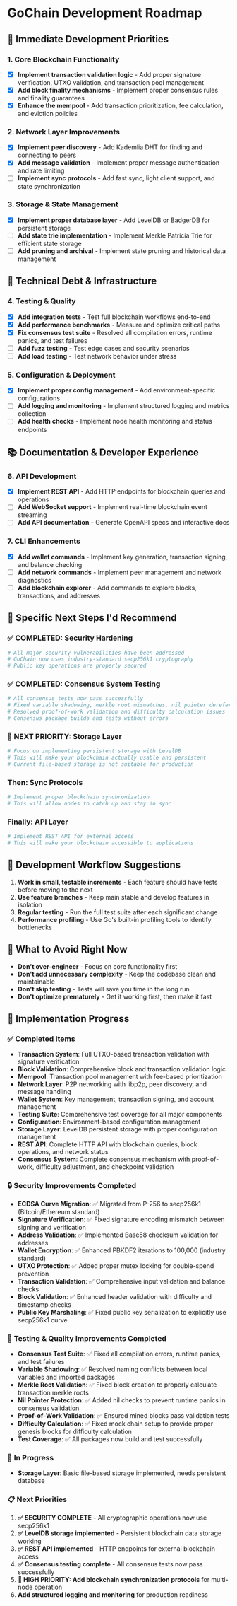 # GoChain Development Roadmap

## 🚀 **Immediate Development Priorities**

### 1. **Core Blockchain Functionality**
- [x] **Implement transaction validation logic** - Add proper signature verification, UTXO validation, and transaction pool management
- [x] **Add block finality mechanisms** - Implement proper consensus rules and finality guarantees
- [x] **Enhance the mempool** - Add transaction prioritization, fee calculation, and eviction policies

### 2. **Network Layer Improvements**
- [x] **Implement peer discovery** - Add Kademlia DHT for finding and connecting to peers
- [x] **Add message validation** - Implement proper message authentication and rate limiting
- [ ] **Implement sync protocols** - Add fast sync, light client support, and state synchronization

### 3. **Storage & State Management**
- [x] **Implement proper database layer** - Add LevelDB or BadgerDB for persistent storage
- [ ] **Add state trie implementation** - Implement Merkle Patricia Trie for efficient state storage
- [ ] **Add pruning and archival** - Implement state pruning and historical data management

## 🔧 **Technical Debt & Infrastructure**

### 4. **Testing & Quality**
- [x] **Add integration tests** - Test full blockchain workflows end-to-end
- [x] **Add performance benchmarks** - Measure and optimize critical paths
- [x] **Fix consensus test suite** - Resolved all compilation errors, runtime panics, and test failures
- [ ] **Add fuzz testing** - Test edge cases and security scenarios
- [ ] **Add load testing** - Test network behavior under stress

### 5. **Configuration & Deployment**
- [x] **Implement proper config management** - Add environment-specific configurations
- [ ] **Add logging and monitoring** - Implement structured logging and metrics collection
- [ ] **Add health checks** - Implement node health monitoring and status endpoints

## 📚 **Documentation & Developer Experience**

### 6. **API Development**
- [x] **Implement REST API** - Add HTTP endpoints for blockchain queries and operations
- [ ] **Add WebSocket support** - Implement real-time blockchain event streaming
- [ ] **Add API documentation** - Generate OpenAPI specs and interactive docs

### 7. **CLI Enhancements**
- [x] **Add wallet commands** - Implement key generation, transaction signing, and balance checking
- [ ] **Add network commands** - Implement peer management and network diagnostics
- [ ] **Add blockchain explorer** - Add commands to explore blocks, transactions, and addresses

## 🎯 **Specific Next Steps I'd Recommend**

### **✅ COMPLETED: Security Hardening**
```bash
# All major security vulnerabilities have been addressed
# GoChain now uses industry-standard secp256k1 cryptography
# Public key operations are properly secured
```

### **✅ COMPLETED: Consensus System Testing**
```bash
# All consensus tests now pass successfully
# Fixed variable shadowing, merkle root mismatches, nil pointer dereferences
# Resolved proof-of-work validation and difficulty calculation issues
# Consensus package builds and tests without errors
```

### **🚀 NEXT PRIORITY: Storage Layer**
```bash
# Focus on implementing persistent storage with LevelDB
# This will make your blockchain actually usable and persistent
# Current file-based storage is not suitable for production
```

### **Then: Sync Protocols**
```bash
# Implement proper blockchain synchronization
# This will allow nodes to catch up and stay in sync
```

### **Finally: API Layer**
```bash
# Implement REST API for external access
# This will make your blockchain accessible to applications
```

## 🔄 **Development Workflow Suggestions**

1. **Work in small, testable increments** - Each feature should have tests before moving to the next
2. **Use feature branches** - Keep main stable and develop features in isolation
3. **Regular testing** - Run the full test suite after each significant change
4. **Performance profiling** - Use Go's built-in profiling tools to identify bottlenecks

## 🚫 **What to Avoid Right Now**

- **Don't over-engineer** - Focus on core functionality first
- **Don't add unnecessary complexity** - Keep the codebase clean and maintainable
- **Don't skip testing** - Tests will save you time in the long run
- **Don't optimize prematurely** - Get it working first, then make it fast

## 📝 **Implementation Progress**

### ✅ **Completed Items**
- **Transaction System**: Full UTXO-based transaction validation with signature verification
- **Block Validation**: Comprehensive block and transaction validation logic
- **Mempool**: Transaction pool management with fee-based prioritization
- **Network Layer**: P2P networking with libp2p, peer discovery, and message handling
- **Wallet System**: Key management, transaction signing, and account management
- **Testing Suite**: Comprehensive test coverage for all major components
- **Configuration**: Environment-based configuration management
- **Storage Layer**: LevelDB persistent storage with proper configuration management
- **REST API**: Complete HTTP API with blockchain queries, block operations, and network status
- **Consensus System**: Complete consensus mechanism with proof-of-work, difficulty adjustment, and checkpoint validation

### 🔒 **Security Improvements Completed**
- **ECDSA Curve Migration**: ✅ Migrated from P-256 to secp256k1 (Bitcoin/Ethereum standard)
- **Signature Verification**: ✅ Fixed signature encoding mismatch between signing and verification
- **Address Validation**: ✅ Implemented Base58 checksum validation for addresses
- **Wallet Encryption**: ✅ Enhanced PBKDF2 iterations to 100,000 (industry standard)
- **UTXO Protection**: ✅ Added proper mutex locking for double-spend prevention
- **Transaction Validation**: ✅ Comprehensive input validation and balance checks
- **Block Validation**: ✅ Enhanced header validation with difficulty and timestamp checks
- **Public Key Marshaling**: ✅ Fixed public key serialization to explicitly use secp256k1 curve

### 🧪 **Testing & Quality Improvements Completed**
- **Consensus Test Suite**: ✅ Fixed all compilation errors, runtime panics, and test failures
- **Variable Shadowing**: ✅ Resolved naming conflicts between local variables and imported packages
- **Merkle Root Validation**: ✅ Fixed block creation to properly calculate transaction merkle roots
- **Nil Pointer Protection**: ✅ Added nil checks to prevent runtime panics in consensus validation
- **Proof-of-Work Validation**: ✅ Ensured mined blocks pass validation tests
- **Difficulty Calculation**: ✅ Fixed mock chain setup to provide proper genesis blocks for difficulty calculation
- **Test Coverage**: ✅ All packages now build and test successfully

### 🔄 **In Progress**
- **Storage Layer**: Basic file-based storage implemented, needs persistent database

### 📋 **Next Priorities**
1. **✅ SECURITY COMPLETE** - All cryptographic operations now use secp256k1
2. **✅ LevelDB storage implemented** - Persistent blockchain data storage working
3. **✅ REST API implemented** - HTTP endpoints for external blockchain access
4. **✅ Consensus testing complete** - All consensus tests now pass successfully
5. **🚀 HIGH PRIORITY: Add blockchain synchronization protocols** for multi-node operation
6. **Add structured logging and monitoring** for production readiness 